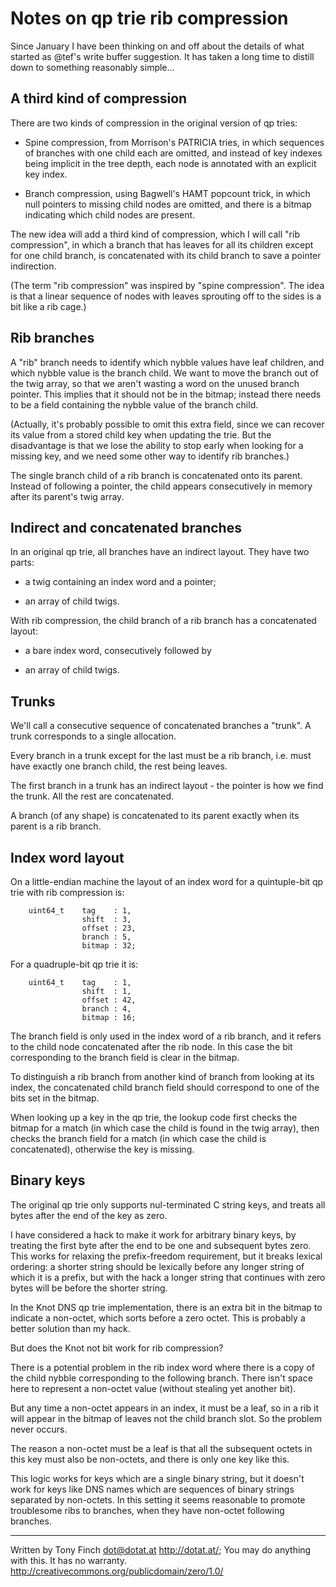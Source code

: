 Notes on qp trie rib compression
================================

Since January I have been thinking on and off about the details of
what started as @tef's write buffer suggestion. It has taken a long
time to distill down to something reasonably simple...


A third kind of compression
---------------------------

There are two kinds of compression in the original version of qp tries:

* Spine compression, from Morrison's PATRICIA tries, in which
  sequences of branches with one child each are omitted, and instead
  of key indexes being implicit in the tree depth, each node is
  annotated with an explicit key index.

* Branch compression, using Bagwell's HAMT popcount trick, in which
  null pointers to missing child nodes are omitted, and there is a
  bitmap indicating which child nodes are present.

The new idea will add a third kind of compression, which I will call
"rib compression", in which a branch that has leaves for all its
children except for one child branch, is concatenated with its child
branch to save a pointer indirection.

(The term "rib compression" was inspired by "spine compression". The
idea is that a linear sequence of nodes with leaves sprouting off to
the sides is a bit like a rib cage.)


Rib branches
------------

A "rib" branch needs to identify which nybble values have leaf
children, and which nybble value is the branch child. We want to move
the branch out of the twig array, so that we aren't wasting a word on
the unused branch pointer. This implies that it should not be in the
bitmap; instead there needs to be a field containing the nybble value
of the branch child.

(Actually, it's probably possible to omit this extra field, since we
can recover its value from a stored child key when updating the trie.
But the disadvantage is that we lose the ability to stop early when
looking for a missing key, and we need some other way to identify rib
branches.)

The single branch child of a rib branch is concatenated onto its
parent. Instead of following a pointer, the child appears
consecutively in memory after its parent's twig array.


Indirect and concatenated branches
----------------------------------

In an original qp trie, all branches have an indirect layout. They
have two parts:

* a twig containing an index word and a pointer;

* an array of child twigs.

With rib compression, the child branch of a rib branch has a
concatenated layout:

* a bare index word, consecutively followed by

* an array of child twigs.


Trunks
------

We'll call a consecutive sequence of concatenated branches a "trunk".
A trunk corresponds to a single allocation.

Every branch in a trunk except for the last must be a rib branch, i.e.
must have exactly one branch child, the rest being leaves.

The first branch in a trunk has an indirect layout - the pointer is
how we find the trunk. All the rest are concatenated.

A branch (of any shape) is concatenated to its parent exactly when its
parent is a rib branch.


Index word layout
-----------------

On a little-endian machine the layout of an index word for a
quintuple-bit qp trie with rib compression is:

        uint64_t    tag    : 1,
                    shift  : 3,
                    offset : 23,
                    branch : 5,
                    bitmap : 32;

For a quadruple-bit qp trie it is:

        uint64_t    tag    : 1,
                    shift  : 1,
                    offset : 42,
                    branch : 4,
                    bitmap : 16;

The branch field is only used in the index word of a rib branch, and
it refers to the child node concatenated after the rib node. In this
case the bit corresponding to the branch field is clear in the bitmap.

To distinguish a rib branch from another kind of branch from looking
at its index, the concatenated child branch field should correspond
to one of the bits set in the bitmap.

When looking up a key in the qp trie, the lookup code first checks the
bitmap for a match (in which case the child is found in the twig
array), then checks the branch field for a match (in which case the
child is concatenated), otherwise the key is missing.


Binary keys
-----------

The original qp trie only supports nul-terminated C string keys, and
treats all bytes after the end of the key as zero.

I have considered a hack to make it work for arbitrary binary keys, by
treating the first byte after the end to be one and subsequent bytes
zero. This works for relaxing the prefix-freedom requirement, but it
breaks lexical ordering: a shorter string should be lexically before
any longer string of which it is a prefix, but with the hack a longer
string that continues with zero bytes will be before the shorter
string.

In the Knot DNS qp trie implementation, there is an extra bit in the
bitmap to indicate a non-octet, which sorts before a zero octet. This
is probably a better solution than my hack.

But does the Knot not bit work for rib compression?

There is a potential problem in the rib index word where there is a
copy of the child nybble corresponding to the following branch. There
isn't space here to represent a non-octet value (without stealing yet
another bit).

But any time a non-octet appears in an index, it must be a leaf, so in
a rib it will appear in the bitmap of leaves not the child branch
slot. So the problem never occurs.

The reason a non-octet must be a leaf is that all the subsequent
octets in this key must also be non-octets, and there is only one key
like this.

This logic works for keys which are a single binary string, but it
doesn't work for keys like DNS names which are sequences of binary
strings separated by non-octets. In this setting it seems reasonable
to promote troublesome ribs to branches, when they have non-octet
following branches.


---------------------------------------------------------------------------

Written by Tony Finch <dot@dotat.at> <http://dotat.at/>;
You may do anything with this. It has no warranty.
<http://creativecommons.org/publicdomain/zero/1.0/>
